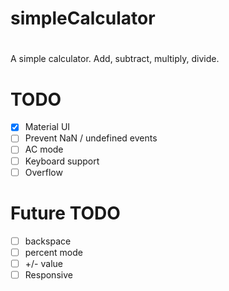 # simpleCalculator
#

A simple calculator. Add, subtract, multiply, divide.

# TODO 
- [x] Material UI
- [ ] Prevent NaN / undefined events
- [ ] AC mode
- [ ] Keyboard support
- [ ] Overflow

# Future TODO
- [ ] backspace
- [ ] percent mode
- [ ] +/- value
- [ ] Responsive
